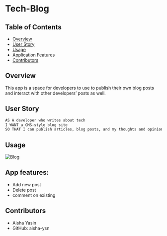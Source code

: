 # Tech-Blog

## Table of Contents 
  - [Overview](#Overview)
  - [User Story](#user-story)
  - [Usage](#Usage)
  - [Application Features](#app-features)
  - [Contributors](#contributors)

## Overview 
This app is a space for developers to use to publish their own blog posts and interact with other developers’ posts as well. 

## User Story
```md
AS A developer who writes about tech
I WANT a CMS-style blog site
SO THAT I can publish articles, blog posts, and my thoughts and opinions
```

## Usage

![Blog](https://user-images.githubusercontent.com/83360651/130371174-8b689201-ea0f-4e4b-beb9-029a0b348500.gif)

## App features: 

  * Add new post 
  * Delete post 
  * comment on existing


## Contributors 
* Aisha Yasin
* GitHub: aisha-ysn
